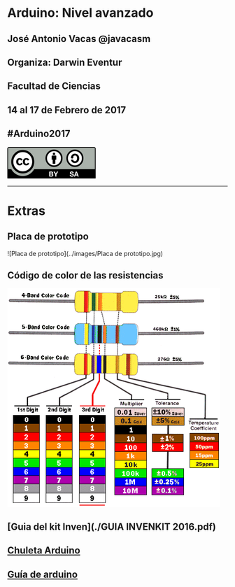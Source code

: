 # Arduino: Nivel avanzado


## José Antonio Vacas @javacasm
## Organiza: Darwin Eventur
## Facultad de Ciencias
## 14 al 17 de Febrero de 2017
##								#Arduino2017

![CC](../images/Licencia_CC_peque.png)

* * *

# Extras


## Placa de prototipo

![Placa de prototipo](../images/Placa de prototipo.jpg)

## Código de color de las resistencias

![codigo resistencias](../images/CodigoColorResistencias.gif)

## [Guia del kit Inven](./GUIA INVENKIT 2016.pdf)

## [Chuleta Arduino](./Funciones.pdf)

## [Guía de arduino](./Arduino_programing_notebook_ES_completo.pdf)

